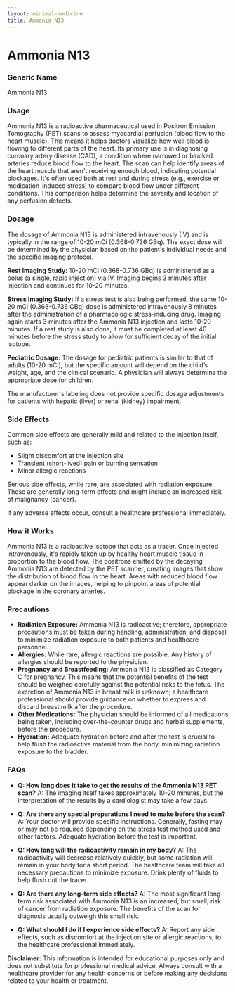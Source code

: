 ```yaml
---
layout: minimal-medicine
title: Ammonia N13
---
```


# Ammonia N13
### Generic Name
Ammonia N13

### Usage
Ammonia N13 is a radioactive pharmaceutical used in Positron Emission Tomography (PET) scans to assess myocardial perfusion (blood flow to the heart muscle).  This means it helps doctors visualize how well blood is flowing to different parts of the heart.  Its primary use is in diagnosing coronary artery disease (CAD), a condition where narrowed or blocked arteries reduce blood flow to the heart.  The scan can help identify areas of the heart muscle that aren't receiving enough blood, indicating potential blockages.  It's often used both at rest and during stress (e.g., exercise or medication-induced stress) to compare blood flow under different conditions.  This comparison helps determine the severity and location of any perfusion defects.


### Dosage
The dosage of Ammonia N13 is administered intravenously (IV) and is typically in the range of 10-20 mCi (0.368-0.736 GBq).  The exact dose will be determined by the physician based on the patient's individual needs and the specific imaging protocol.

**Rest Imaging Study:** 10-20 mCi (0.368-0.736 GBq) is administered as a bolus (a single, rapid injection) via IV. Imaging begins 3 minutes after injection and continues for 10-20 minutes.

**Stress Imaging Study:**  If a stress test is also being performed, the same 10-20 mCi (0.368-0.736 GBq) dose is administered intravenously 8 minutes after the administration of a pharmacologic stress-inducing drug. Imaging again starts 3 minutes after the Ammonia N13 injection and lasts 10-20 minutes.  If a rest study is also done, it must be completed at least 40 minutes before the stress study to allow for sufficient decay of the initial isotope.

**Pediatric Dosage:** The dosage for pediatric patients is similar to that of adults (10-20 mCi), but the specific amount will depend on the child’s weight, age, and the clinical scenario.  A physician will always determine the appropriate dose for children.

The manufacturer's labeling does not provide specific dosage adjustments for patients with hepatic (liver) or renal (kidney) impairment.

### Side Effects
Common side effects are generally mild and related to the injection itself, such as:

*   Slight discomfort at the injection site
*   Transient (short-lived) pain or burning sensation
*   Minor allergic reactions


Serious side effects, while rare, are associated with radiation exposure.  These are generally long-term effects and might include an increased risk of malignancy (cancer).


If any adverse effects occur, consult a healthcare professional immediately.


### How it Works
Ammonia N13 is a radioactive isotope that acts as a tracer.  Once injected intravenously, it's rapidly taken up by healthy heart muscle tissue in proportion to the blood flow. The positrons emitted by the decaying Ammonia N13 are detected by the PET scanner, creating images that show the distribution of blood flow in the heart.  Areas with reduced blood flow appear darker on the images, helping to pinpoint areas of potential blockage in the coronary arteries.


### Precautions
*   **Radiation Exposure:** Ammonia N13 is radioactive; therefore, appropriate precautions must be taken during handling, administration, and disposal to minimize radiation exposure to both patients and healthcare personnel.
*   **Allergies:** While rare, allergic reactions are possible.  Any history of allergies should be reported to the physician.
*   **Pregnancy and Breastfeeding:** Ammonia N13 is classified as Category C for pregnancy.  This means that the potential benefits of the test should be weighed carefully against the potential risks to the fetus.  The excretion of Ammonia N13 in breast milk is unknown;  a healthcare professional should provide guidance on whether to express and discard breast milk after the procedure.
*   **Other Medications:** The physician should be informed of all medications being taken, including over-the-counter drugs and herbal supplements, before the procedure.
*   **Hydration:** Adequate hydration before and after the test is crucial to help flush the radioactive material from the body, minimizing radiation exposure to the bladder.

### FAQs

*   **Q: How long does it take to get the results of the Ammonia N13 PET scan?**  A: The imaging itself takes approximately 10-20 minutes, but the interpretation of the results by a cardiologist may take a few days.

*   **Q: Are there any special preparations I need to make before the scan?** A: Your doctor will provide specific instructions. Generally, fasting may or may not be required depending on the stress test method used and other factors.  Adequate hydration before the test is important.

*   **Q: How long will the radioactivity remain in my body?** A: The radioactivity will decrease relatively quickly, but some radiation will remain in your body for a short period. The healthcare team will take all necessary precautions to minimize exposure.  Drink plenty of fluids to help flush out the tracer.

*   **Q: Are there any long-term side effects?** A:  The most significant long-term risk associated with Ammonia N13 is an increased, but small, risk of cancer from radiation exposure.  The benefits of the scan for diagnosis usually outweigh this small risk.


*   **Q: What should I do if I experience side effects?** A:  Report any side effects, such as discomfort at the injection site or allergic reactions, to the healthcare professional immediately.



**Disclaimer:** This information is intended for educational purposes only and does not substitute for professional medical advice. Always consult with a healthcare provider for any health concerns or before making any decisions related to your health or treatment.
